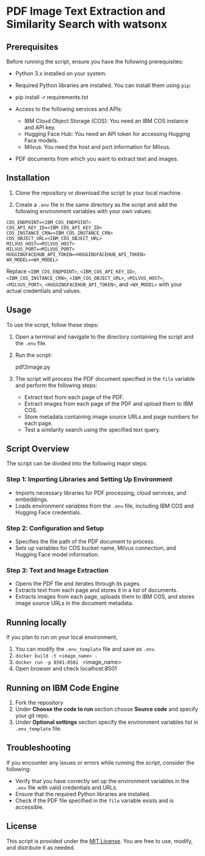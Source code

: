 # PDF Image Text Extraction and Similarity Search with watsonx

## Prerequisites

Before running the script, ensure you have the following prerequisites:

- Python 3.x installed on your system.
- Required Python libraries are installed. You can install them using `pip`:
- pip install -r requirements.txt


- Access to the following services and APIs:

  - IBM Cloud Object Storage (COS): You need an IBM COS instance and API key.
  - Hugging Face Hub: You need an API token for accessing Hugging Face models.
  - Milvus: You need the host and port information for Milvus.

- PDF documents from which you want to extract text and images.

## Installation

1. Clone the repository or download the script to your local machine.

2. Create a `.env` file in the same directory as the script and add the following environment variables with your own values:
```
COS_ENDPOINT=<IBM_COS_ENDPOINT>
COS_API_KEY_ID=<IBM_COS_API_KEY_ID>
COS_INSTANCE_CRN=<IBM_COS_INSTANCE_CRN>
COS_OBJECT_URL=<IBM_COS_OBJECT_URL>
MILVUS_HOST=<MILVUS_HOST>
MILVUS_PORT=<MILVUS_PORT>
HUGGINGFACEHUB_API_TOKEN=<HUGGINGFACEHUB_API_TOKEN>
WX_MODEL=<WX_MODEL>
```


   Replace `<IBM_COS_ENDPOINT>`, `<IBM_COS_API_KEY_ID>`, `<IBM_COS_INSTANCE_CRN>`, `<IBM_COS_OBJECT_URL>`, `<MILVUS_HOST>`, `<MILVUS_PORT>`, `<HUGGINGFACEHUB_API_TOKEN>`, and `<WX_MODEL>` with your actual credentials and values.

## Usage

To use the script, follow these steps:

1. Open a terminal and navigate to the directory containing the script and the `.env` file.

2. Run the script:
    
    pdf2image.py
   

3. The script will process the PDF document specified in the `file` variable and perform the following steps:

   - Extract text from each page of the PDF.
   - Extract images from each page of the PDF and upload them to IBM COS.
   - Store metadata containing image source URLs and page numbers for each page.
   - Test a similarity search using the specified text query.



## Script Overview

The script can be divided into the following major steps:

### Step 1: Importing Libraries and Setting Up Environment

- Imports necessary libraries for PDF processing, cloud services, and embeddings.
- Loads environment variables from the `.env` file, including IBM COS and Hugging Face credentials.

### Step 2: Configuration and Setup

- Specifies the file path of the PDF document to process.
- Sets up variables for COS bucket name, Milvus connection, and Hugging Face model information.

### Step 3: Text and Image Extraction

- Opens the PDF file and iterates through its pages.
- Extracts text from each page and stores it in a list of documents.
- Extracts images from each page, uploads them to IBM COS, and stores image source URLs in the document metadata.

## Running locally

If you plan to run on your local environment, 
1. You can modify the `.env_template` file and save as `.env`. 
2. ```docker build -t <image_name> .```
3. ```docker run -p 8501:8501 ``` <image_name>
4. Open browser and check localhost:8501

## Running on IBM Code Engine

1. Fork the repository
2. Under **Choose the code to run** section choose **Source code** and specify your git repo.
3. Under **Optional settings** section specify the environment variables list in `.env_template` file.


## Troubleshooting

If you encounter any issues or errors while running the script, consider the following:

- Verify that you have correctly set up the environment variables in the `.env` file with valid credentials and URLs.
- Ensure that the required Python libraries are installed.
- Check if the PDF file specified in the `file` variable exists and is accessible.

## License

This script is provided under the [MIT License](LICENSE). You are free to use, modify, and distribute it as needed.
